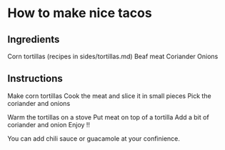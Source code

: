 # How to make nice tacos

## Ingredients

Corn tortillas (recipes in sides/tortillas.md)
Beaf meat
Coriander
Onions

## Instructions

Make corn tortillas
Cook the meat and slice it in small pieces
Pick the coriander and onions

Warm the tortillas on a stove
Put meat on top of a tortilla
Add a bit of coriander and onion
Enjoy !!

You can add chili sauce or guacamole at your confinience.
